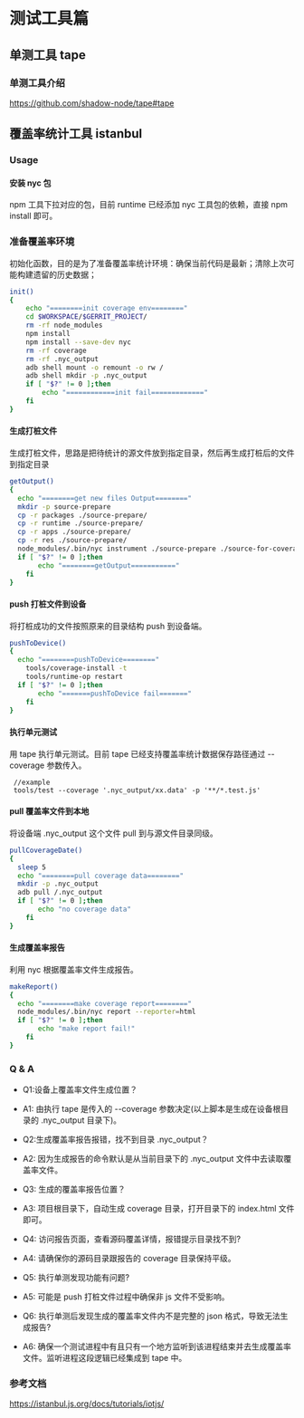 # 测试工具篇

## 单测工具 tape

### 单测工具介绍

https://github.com/shadow-node/tape#tape

## 覆盖率统计工具 istanbul

### Usage

#### 安装 nyc 包

npm 工具下拉对应的包，目前 runtime 已经添加 nyc 工具包的依赖，直接 npm install 即可。

### 准备覆盖率环境

初始化函数，目的是为了准备覆盖率统计环境：确保当前代码是最新；清除上次可能构建遗留的历史数据；
```bash
init()
{
    echo "========init coverage env========"
    cd $WORKSPACE/$GERRIT_PROJECT/
    rm -rf node_modules
    npm install
    npm install --save-dev nyc
    rm -rf coverage
    rm -rf .nyc_output
    adb shell mount -o remount -o rw /
    adb shell mkdir -p .nyc_output
    if [ "$?" != 0 ];then
        echo "============init fail============="
    fi
}
```

#### 生成打桩文件

生成打桩文件，思路是把待统计的源文件放到指定目录，然后再生成打桩后的文件到指定目录
```bash
getOutput()
{
  echo "========get new files Output========"
  mkdir -p source-prepare
  cp -r packages ./source-prepare/
  cp -r runtime ./source-prepare/
  cp -r apps ./source-prepare/
  cp -r res ./source-prepare/
  node_modules/.bin/nyc instrument ./source-prepare ./source-for-coverage
  if [ "$?" != 0 ];then
       echo "========getOutput==========="
    fi
}
```

#### push 打桩文件到设备

将打桩成功的文件按照原来的目录结构 push 到设备端。
```bash
pushToDevice()
{
  echo "========pushToDevice========"
    tools/coverage-install -t
    tools/runtime-op restart
  if [ "$?" != 0 ];then
       echo "=======pushToDevice fail======="
    fi
}
```

#### 执行单元测试

用 tape 执行单元测试。目前 tape 已经支持覆盖率统计数据保存路径通过 --coverage 参数传入。
```
 //example
 tools/test --coverage '.nyc_output/xx.data' -p '**/*.test.js'
```
#### pull 覆盖率文件到本地

将设备端 .nyc_output 这个文件 pull 到与源文件目录同级。
```bash
pullCoverageDate()
{
  sleep 5
  echo "========pull coverage data========"
  mkdir -p .nyc_output
  adb pull /.nyc_output 
  if [ "$?" != 0 ];then
       echo "no coverage data"
    fi
}
```
#### 生成覆盖率报告

利用 nyc 根据覆盖率文件生成报告。
```bash
makeReport()
{
  echo "========make coverage report========"
  node_modules/.bin/nyc report --reporter=html
  if [ "$?" != 0 ];then
       echo "make report fail!"
    fi
}
```

### Q & A

- Q1:设备上覆盖率文件生成位置？

- A1: 由执行 tape 是传入的 --coverage 参数决定(以上脚本是生成在设备根目录的 .nyc_output 目录下)。

- Q2:生成覆盖率报告报错，找不到目录 .nyc_output？

- A2: 因为生成报告的命令默认是从当前目录下的 .nyc_output 文件中去读取覆盖率文件。

- Q3: 生成的覆盖率报告位置？

- A3: 项目根目录下，自动生成 coverage 目录，打开目录下的 index.html 文件即可。

- Q4: 访问报告页面，查看源码覆盖详情，报错提示目录找不到?

- A4: 请确保你的源码目录跟报告的 coverage 目录保持平级。

- Q5: 执行单测发现功能有问题?

- A5: 可能是 push 打桩文件过程中确保非 js 文件不受影响。

- Q6: 执行单测后发现生成的覆盖率文件内不是完整的 json 格式，导致无法生成报告?

- A6: 确保一个测试进程中有且只有一个地方监听到该进程结束并去生成覆盖率文件。监听进程这段逻辑已经集成到 tape 中。


### 参考文档
https://istanbul.js.org/docs/tutorials/iotjs/